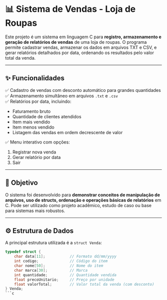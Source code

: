 # 📊 Sistema de Vendas - Loja de Roupas

Este projeto é um sistema em linguagem C para **registro, armazenamento e geração de relatórios de vendas** de uma loja de roupas. O programa permite cadastrar vendas, armazenar os dados em arquivos TXT e CSV, e gerar relatórios detalhados por data, ordenando os resultados pelo valor total da venda.

---

## ✨ Funcionalidades

✅ Cadastro de vendas com desconto automático para grandes quantidades  
✅ Armazenamento simultâneo em arquivos `.txt` e `.csv`  
✅ Relatórios por data, incluindo:
- Faturamento bruto
- Quantidade de clientes atendidos
- Item mais vendido
- Item menos vendido
- Listagem das vendas em ordem decrescente de valor

✅ Menu interativo com opções:
1. Registrar nova venda
2. Gerar relatório por data
0. Sair

---

## 🎯 Objetivo

O sistema foi desenvolvido para **demonstrar conceitos de manipulação de arquivos, uso de structs, ordenação e operações básicas de relatórios** em C. Pode ser utilizado como projeto acadêmico, estudo de caso ou base para sistemas mais robustos.

---

## ⚙️ Estrutura de Dados

A principal estrutura utilizada é a `struct Venda`:

```c
typedef struct {
    char data[11];           // Formato dd/mm/yyyy
    int codigo;              // Código do item
    char nome[50];           // Nome do item
    char marca[30];          // Marca
    int quantidade;          // Quantidade vendida
    float precoUnitario;     // Preço por unidade
    float valorTotal;        // Valor total da venda (com desconto)
} Venda;
```c